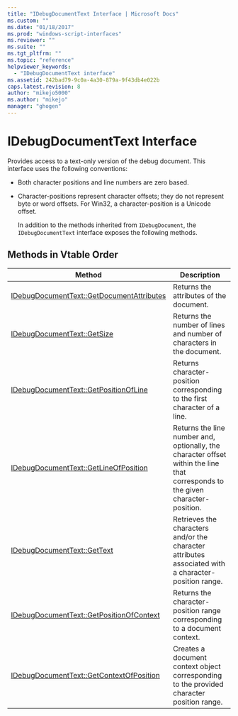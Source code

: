 ```yaml
---
title: "IDebugDocumentText Interface | Microsoft Docs"
ms.custom: ""
ms.date: "01/18/2017"
ms.prod: "windows-script-interfaces"
ms.reviewer: ""
ms.suite: ""
ms.tgt_pltfrm: ""
ms.topic: "reference"
helpviewer_keywords: 
  - "IDebugDocumentText interface"
ms.assetid: 242bad79-9c0a-4a30-879a-9f43db4e022b
caps.latest.revision: 8
author: "mikejo5000"
ms.author: "mikejo"
manager: "ghogen"
---
```

# IDebugDocumentText Interface
Provides access to a text-only version of the debug document. This interface uses the following conventions:  
  
- Both character positions and line numbers are zero based.  
  
- Character-positions represent character offsets; they do not represent byte or word offsets. For Win32, a character-position is a Unicode offset.  
  
  In addition to the methods inherited from `IDebugDocument`, the `IDebugDocumentText` interface exposes the following methods.  
  
## Methods in Vtable Order  
  
|Method|Description|  
|------------|-----------------|  
|[IDebugDocumentText::GetDocumentAttributes](../../winscript/reference/idebugdocumenttext-getdocumentattributes.md)|Returns the attributes of the document.|  
|[IDebugDocumentText::GetSize](../../winscript/reference/idebugdocumenttext-getsize.md)|Returns the number of lines and number of characters in the document.|  
|[IDebugDocumentText::GetPositionOfLine](../../winscript/reference/idebugdocumenttext-getpositionofline.md)|Returns character-position corresponding to the first character of a line.|  
|[IDebugDocumentText::GetLineOfPosition](../../winscript/reference/idebugdocumenttext-getlineofposition.md)|Returns the line number and, optionally, the character offset within the line that corresponds to the given character-position.|  
|[IDebugDocumentText::GetText](../../winscript/reference/idebugdocumenttext-gettext.md)|Retrieves the characters and/or the character attributes associated with a character-position range.|  
|[IDebugDocumentText::GetPositionOfContext](../../winscript/reference/idebugdocumenttext-getpositionofcontext.md)|Returns the character-position range corresponding to a document context.|  
|[IDebugDocumentText::GetContextOfPosition](../../winscript/reference/idebugdocumenttext-getcontextofposition.md)|Creates a document context object corresponding to the provided character position range.|